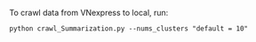 To crawl data from VNexpress to local, run:

    python crawl_Summarization.py --nums_clusters "default = 10"